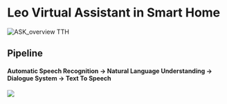 # Leo Virtual Assistant in Smart Home 

![ASK_overview _TTH_](https://user-images.githubusercontent.com/67477345/143164667-786523bc-9b76-4d32-b2ba-a5c16055f9ab.png)

## Pipeline

#### Automatic Speech Recognition -> Natural Language Understanding -> Dialogue System -> Text To Speech

![](https://opendatascience.com/wp-content/uploads/2021/03/nlp2-1.png)


